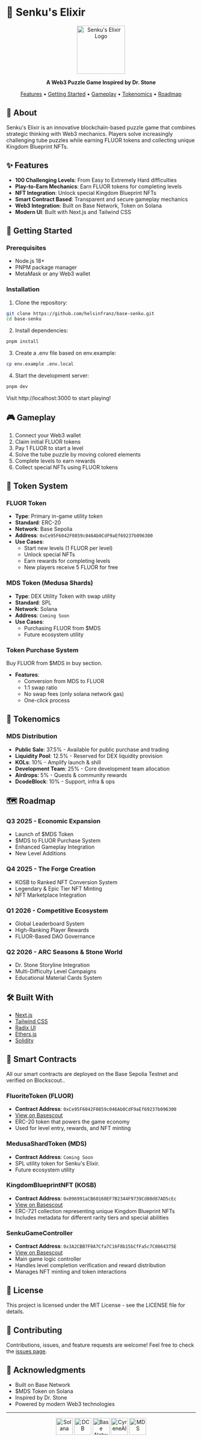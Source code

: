 # 🧪 Senku's Elixir

<div align="center">
  <a href="https://senkuselixir.xyz">
    <picture>
      <img alt="Senku's Elixir Logo" src="https://senkuselixir.xyz/android-chrome-512x512.png" height="128">
    </picture>
  </a>
  <br />
  <p><strong>A Web3 Puzzle Game Inspired by Dr. Stone</strong></p>
  <p>
    <a href="#features">Features</a> •
    <a href="#getting-started">Getting Started</a> •
    <a href="#gameplay">Gameplay</a> •
    <a href="#tokenomics">Tokenomics</a> •
    <a href="#roadmap">Roadmap</a>
  </p>
</div>

## 📖 About

Senku's Elixir is an innovative blockchain-based puzzle game that combines strategic thinking with Web3 mechanics. Players solve increasingly challenging tube puzzles while earning FLUOR tokens and collecting unique Kingdom Blueprint NFTs.

## ✨ Features

- **100 Challenging Levels**: From Easy to Extremely Hard difficulties
- **Play-to-Earn Mechanics**: Earn FLUOR tokens for completing levels
- **NFT Integration**: Unlock special Kingdom Blueprint NFTs
- **Smart Contract Based**: Transparent and secure gameplay mechanics
- **Web3 Integration**: Built on Base Network, Token on Solana
- **Modern UI**: Built with Next.js and Tailwind CSS

## 🚀 Getting Started

### Prerequisites

- Node.js 18+
- PNPM package manager
- MetaMask or any Web3 wallet

### Installation

1. Clone the repository:

```bash
git clone https://github.com/helsinfranz/base-senku.git
cd base-senku
```

2. Install dependencies:

```bash
pnpm install
```

3. Create a .env file based on env.example:

```bash
cp env.example .env.local
```

4. Start the development server:

```bash
pnpm dev
```

Visit http://localhost:3000 to start playing!

## 🎮 Gameplay

1. Connect your Web3 wallet
2. Claim initial FLUOR tokens
3. Pay 1 FLUOR to start a level
4. Solve the tube puzzle by moving colored elements
5. Complete levels to earn rewards
6. Collect special NFTs using FLUOR tokens

## 💎 Token System

### FLUOR Token

- **Type**: Primary in-game utility token
- **Standard**: ERC-20
- **Network**: Base Sepolia
- **Address**: `0xCe95F6042F0859c046Ab0CdF9aEf69237b096300`
- **Use Cases**:
  - Start new levels (1 FLUOR per level)
  - Unlock special NFTs
  - Earn rewards for completing levels
  - New players receive 5 FLUOR for free

### MDS Token (Medusa Shards)

- **Type**: DEX Utility Token with swap utility
- **Standard**: SPL
- **Network**: Solana
- **Address**: `Coming Soon`
- **Use Cases**:
  - Purchasing FLUOR from $MDS
  - Future ecosystem utility

### Token Purchase System

Buy FLUOR from $MDS in buy section.
- **Features**:
  - Conversion from MDS to FLUOR
  - 1:1 swap ratio
  - No swap fees (only solana network gas)
  - One-click process

## 💎 Tokenomics

### MDS Distribution

- **Public Sale**: 37.5% - Available for public purchase and trading
- **Liquidity Pool**: 12.5% - Reserved for DEX liquidity provision
- **KOLs**: 10% - Amplify launch & shill
- **Development Team**: 25% - Core development team allocation
- **Airdrops**: 5% - Quests & community rewards
- **DcodeBlock**: 10% - Support, infra & ops

## 🗺️ Roadmap

### Q3 2025 - Economic Expansion

- Launch of $MDS Token
- $MDS to FLUOR Purchase System
- Enhanced Gameplay Integration
- New Level Additions

### Q4 2025 - The Forge Creation

- KOSB to Ranked NFT Conversion System
- Legendary & Epic Tier NFT Minting
- NFT Marketplace Integration

### Q1 2026 - Competitive Ecosystem

- Global Leaderboard System
- High-Ranking Player Rewards
- FLUOR-Based DAO Governance

### Q2 2026 - ARC Seasons & Stone World

- Dr. Stone Storyline Integration
- Multi-Difficulty Level Campaigns
- Educational Material Cards System

## 🛠 Built With

- [Next.js](https://nextjs.org/)
- [Tailwind CSS](https://tailwindcss.com/)
- [Radix UI](https://www.radix-ui.com/)
- [Ethers.js](https://docs.ethers.org/v6/)
- [Solidity](https://soliditylang.org/)

## 📝 Smart Contracts

All our smart contracts are deployed on the Base Sepolia Testnet and verified on Blockscout..

### FluoriteToken (FLUOR)

- **Contract Address**: `0xCe95F6042F0859c046Ab0CdF9aEf69237b096300`
- [View on Basescout](https://base-sepolia.blockscout.com/address/0xCe95F6042F0859c046Ab0CdF9aEf69237b096300)
- ERC-20 token that powers the game economy
- Used for level entry, rewards, and NFT minting

### MedusaShardToken (MDS)

- **Contract Address**: `Coming Soon`
- SPL utility token for Senku's Elixir.
- Future ecosystem utility

### KingdomBlueprintNFT (KOSB)

- **Contract Address**: `0x096991aCB60160EF7B2344F9739Cd80d87AD5cEc`
- [View on Basescout](https://base-sepolia.blockscout.com/address/0x096991aCB60160EF7B2344F9739Cd80d87AD5cEc)
- ERC-721 collection representing unique Kingdom Blueprint NFTs
- Includes metadata for different rarity tiers and special abilities

### SenkuGameController

- **Contract Address**: `0x3A2CBB7F0A7Cfa7C16F8b15bCfFa5c7C0864375E`
- [View on Basescout](https://base-sepolia.blockscout.com/address/0x3A2CBB7F0A7Cfa7C16F8b15bCfFa5c7C0864375E)
- Main game logic controller
- Handles level completion verification and reward distribution
- Manages NFT minting and token interactions

## 📄 License

This project is licensed under the MIT License - see the LICENSE file for details.

## 🤝 Contributing

Contributions, issues, and feature requests are welcome! Feel free to check the [issues page](https://github.com/helsinfranz/base-senku/issues).

## 💫 Acknowledgments

- Built on Base Network
- $MDS Token on Solana
- Inspired by Dr. Stone
- Powered by modern Web3 technologies

---

<div align="center">
  <img src="https://senkuselixir.xyz/brands/solana.png" alt="Solana" height="45"/>
  <img src="https://senkuselixir.xyz/brands/dcb.jpg" alt="DCB" height="45"/>
  <img src="https://senkuselixir.xyz/brands/base.png" alt="Base Network" height="45"/>
  <img src="https://senkuselixir.xyz/brands/cyreneai.png" alt="CyreneAI" height="45"/>
  <img src="https://senkuselixir.xyz/brands/mds.png" alt="MDS" height="45"/>
</div>
